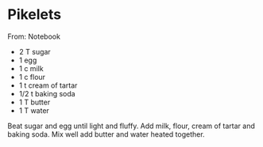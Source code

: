 # Pikelets
From: Notebook

* 2 T sugar
* 1 egg
* 1 c milk
* 1 c flour
* 1 t cream of tartar
* 1/2 t baking soda
* 1 T butter
* 1 T water

Beat sugar and egg until light and fluffy.  Add milk, flour, cream of tartar and baking soda.  Mix well add butter and water heated together.

